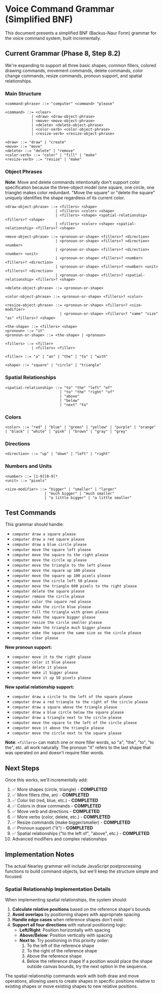 # Voice Command Grammar (Simplified BNF)

This document presents a simplified BNF (Backus-Naur Form) grammar for the voice command system, built incrementally.

## Current Grammar (Phase 8, Step 8.2)

We're expanding to support all three basic shapes, common fillers, colored drawing commands, movement commands, delete commands, color change commands, resize commands, pronoun support, and spatial relationships.

### Main Structure
```bnf
<command-phrase> ::= "computer" <command> "please"

<command> ::= <clear>
            | <draw> <draw-object-phrase>
            | <move> <move-object-phrase>
            | <delete> <delete-object-phrase>
            | <color-verb> <color-object-phrase>
            | <resize-verb> <resize-object-phrase>

<draw> ::= "draw" | "create"
<move> ::= "move"
<delete> ::= "delete" | "remove"
<color-verb> ::= "color" | "fill" | "make"
<resize-verb> ::= "resize" | "make"
```

### Object Phrases

**Note**: Move and delete commands intentionally don't support color specification because the three-object model (one square, one circle, one triangle) makes color redundant. "Move the square" or "delete the square" uniquely identifies the shape regardless of its current color.

```bnf
<draw-object-phrase> ::= <fillers> <shape>
                       | <fillers> <color> <shape>
                       | <fillers> <shape> <spatial-relationship> <fillers>? <shape>
                       | <fillers> <color> <shape> <spatial-relationship> <fillers>? <shape>

<move-object-phrase> ::= <pronoun-or-shape> <fillers>? <direction>
                       | <pronoun-or-shape> <fillers>? <direction> <number>
                       | <pronoun-or-shape> <fillers>? <direction> <number> <unit>
                       | <pronoun-or-shape> <fillers>? <number> <fillers>? <direction>
                       | <pronoun-or-shape> <fillers>? <number> <unit> <fillers>? <direction>
                       | <pronoun-or-shape> <fillers>? <spatial-relationship> <fillers>? <shape>

<delete-object-phrase> ::= <pronoun-or-shape>

<color-object-phrase> ::= <pronoun-or-shape> <fillers>? <color>

<resize-object-phrase> ::= <pronoun-or-shape> <fillers>? <size-modifier>
                         | <pronoun-or-shape> <fillers>? "same" "size" "as" <fillers>? <shape>

<the-shape> ::= <fillers> <shape>
<pronoun> ::= "it"
<pronoun-or-shape> ::= <the-shape> | <pronoun>

<fillers> ::= <filler>
            | <fillers> <filler>

<filler> ::= "a" | "an" | "the" | "to" | "with"

<shape> ::= "square" | "circle" | "triangle"
```

### Spatial Relationships
```bnf
<spatial-relationship> ::= "to" "the" "left" "of"
                         | "to" "the" "right" "of"
                         | "above"
                         | "below"
                         | "next" "to"
```

### Colors
```bnf
<color> ::= "red" | "blue" | "green" | "yellow" | "purple" | "orange" | "black" | "white" | "pink" | "brown" | "gray" | "grey"
```

### Directions
```bnf
<direction> ::= "up" | "down" | "left" | "right"
```

### Numbers and Units
```bnf
<number> ::= [1-9][0-9]*
<unit> ::= "pixels"

<size-modifier> ::= "bigger" | "smaller" | "larger"
                  | "much bigger" | "much smaller"
                  | "a little bigger" | "a little smaller"
```

## Test Commands

This grammar should handle:
- `computer draw a square please`
- `computer draw a red square please`
- `computer draw a blue circle please`
- `computer move the square left please`
- `computer move the square to the right please`
- `computer move the circle up please`
- `computer move the triangle to the left please`
- `computer move the square up 100 please`
- `computer move the square up 100 pixels please`
- `computer move the circle left 50 please`
- `computer move the triangle 600 pixels to the right please`
- `computer delete the square please`
- `computer remove the circle please`
- `computer color the square red please`
- `computer make the circle blue please`
- `computer fill the triangle with green please`
- `computer make the square bigger please`
- `computer resize the circle smaller please`
- `computer make the triangle much bigger please`
- `computer make the square the same size as the circle please`
- `computer clear please`

**New pronoun support:**
- `computer move it to the right please`
- `computer color it blue please`
- `computer delete it please`
- `computer make it bigger please`
- `computer move it up 50 pixels please`

**New spatial relationship support:**
- `computer draw a circle to the left of the square please`
- `computer draw a red triangle to the right of the circle please`
- `computer draw a square above the triangle please`
- `computer draw a blue circle below the square please`
- `computer draw a triangle next to the circle please`
- `computer move the square to the left of the circle please`
- `computer move it above the triangle please`
- `computer move the circle next to the square please`

**Note**: `<fillers>` can match one or more filler words, so "a", "the", "to", "to the", etc. all work naturally. The pronoun "it" refers to the last shape that was operated on and doesn't require filler words.

## Next Steps

Once this works, we'll incrementally add:
1. ✅ More shapes (circle, triangle) - **COMPLETED**
2. ✅ More fillers (the, an) - **COMPLETED**
3. ✅ Color list (red, blue, etc.) - **COMPLETED**
4. ✅ Colors in draw commands - **COMPLETED**
5. ✅ Move verb and directions - **COMPLETED**
6. ✅ More verbs (color, delete, etc.) - **COMPLETED**
7. ✅ Resize commands (make bigger/smaller) - **COMPLETED**
8. ✅ Pronoun support ("it") - **COMPLETED**
9. ✅ Spatial relationships ("to the left of", "above", etc.) - **COMPLETED**
10. Advanced modifiers and complex relationships

## Implementation Notes

The actual Nearley grammar will include JavaScript postprocessing functions to build command objects, but we'll keep the structure simple and focused.

### Spatial Relationship Implementation Details

When implementing spatial relationships, the system should:

1. **Calculate relative positions** based on the reference shape's bounds
2. **Avoid overlaps** by positioning shapes with appropriate spacing
3. **Handle edge cases** when reference shapes don't exist
4. **Support all four directions** with natural positioning logic:
   - **Left/Right**: Position horizontally with spacing
   - **Above/Below**: Position vertically with spacing  
   - **Next to**: Try positioning in this priority order:
     1. To the left of the reference shape
     2. To the right of the reference shape  
     3. Above the reference shape
     4. Below the reference shape
     If a position would place the shape outside canvas bounds, try the next option in the sequence.

The spatial relationship commands work with both draw and move operations, allowing users to create shapes in specific positions relative to existing shapes or move existing shapes to new relative positions.
